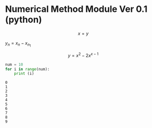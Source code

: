 
# Numerical Method Module Ver 0.1 (python)

$$x=y$$

$y_n = x_n - x_{n_1}$

$$y=x^2 - 2x^{x-1}$$


```python
num = 10
for i in range(num):
    print (i)
```

    0
    1
    2
    3
    4
    5
    6
    7
    8
    9



```python

```
